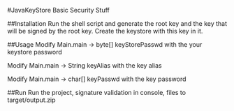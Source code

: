 #JavaKeyStore
Basic Security Stuff

##Installation
Run the shell script and generate the root key and the key that will be signed by the root key. Create the keystore with this key in it.

##Usage
Modify Main.main -> byte[] keyStorePasswd with the your keystore password

Modify Main.main -> String keyAlias with the key alias

Modify Main.main -> char[] keyPasswd with the key password

##Run
Run the project, signature validation in console, files to target/output.zip
